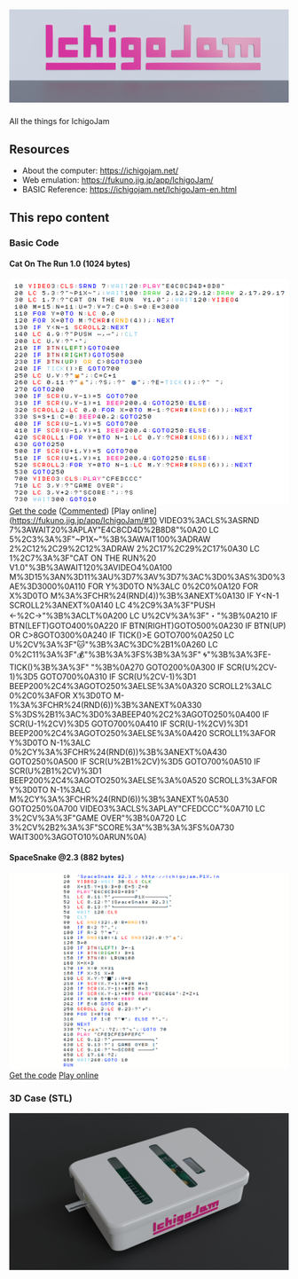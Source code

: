 # ![IchigoJam](ichigojam_header.jpg)

All the things for IchigoJam

## Resources

- About the computer: https://ichigojam.net/
- Web emulation: https://fukuno.jig.jp/app/IchigoJam/
- BASIC Reference: https://ichigojam.net/IchigoJam-en.html

## This repo content

### Basic Code

#### Cat On The Run 1.0 (1024 bytes)
![Cat On The Run Code](programs/cat-1.0.png)
[Get the code](programs/cat-1.0.bas) ([Commented](programs/cat-1.0-comments.bas))
[Play online](https://fukuno.jig.jp/app/IchigoJam/#10 VIDEO3%3ACLS%3ASRND 7%3AWAIT20%3APLAY"E4C8CD4D%2B8D8"%0A20 LC 5%2C3%3A%3F"~P1X~"%3B%3AWAIT100%3ADRAW 2%2C12%2C29%2C12%3ADRAW 2%2C17%2C29%2C17%0A30 LC 1%2C7%3A%3F"CAT ON THE RUN%20 V1.0"%3B%3AWAIT120%3AVIDEO4%0A100 M%3D15%3AN%3D11%3AU%3D7%3AV%3D7%3AC%3D0%3AS%3D0%3AE%3D3000%0A110 FOR Y%3D0TO N%3ALC 0%2C0%0A120 FOR X%3D0TO M%3A%3FCHR%24(RND(4))%3B%3ANEXT%0A130 IF Y<N-1 SCROLL2%3ANEXT%0A140 LC 4%2C9%3A%3F"PUSH ←%2C→"%3B%3ACLT%0A200 LC U%2CV%3A%3F"・"%3B%0A210 IF BTN(LEFT)GOTO400%0A220 IF BTN(RIGHT)GOTO500%0A230 IF BTN(UP) OR C>8GOTO300%0A240 IF TICK()>E GOTO700%0A250 LC U%2CV%3A%3F"🐱"%3B%3AC%3DC%2B1%0A260 LC 0%2C11%3A%3F"💰"%3B%3A%3FS%3B%3A%3F" 🌀"%3B%3A%3FE-TICK()%3B%3A%3F" "%3B%0A270 GOTO200%0A300 IF SCR(U%2CV-1)%3D5 GOTO700%0A310 IF SCR(U%2CV-1)%3D1 BEEP200%2C4%3AGOTO250%3AELSE%3A%0A320 SCROLL2%3ALC 0%2C0%3AFOR X%3D0TO M-1%3A%3FCHR%24(RND(6))%3B%3ANEXT%0A330 S%3DS%2B1%3AC%3D0%3ABEEP40%2C2%3AGOTO250%0A400 IF SCR(U-1%2CV)%3D5 GOTO700%0A410 IF SCR(U-1%2CV)%3D1 BEEP200%2C4%3AGOTO250%3AELSE%3A%0A420 SCROLL1%3AFOR Y%3D0TO N-1%3ALC 0%2CY%3A%3FCHR%24(RND(6))%3B%3ANEXT%0A430 GOTO250%0A500 IF SCR(U%2B1%2CV)%3D5 GOTO700%0A510 IF SCR(U%2B1%2CV)%3D1 BEEP200%2C4%3AGOTO250%3AELSE%3A%0A520 SCROLL3%3AFOR Y%3D0TO N-1%3ALC M%2CY%3A%3FCHR%24(RND(6))%3B%3ANEXT%0A530 GOTO250%0A700 VIDEO3%3ACLS%3APLAY"CFEDCCC"%0A710 LC 3%2CV%3A%3F"GAME OVER"%3B%0A720 LC 3%2CV%2B2%3A%3F"SCORE%3A"%3B%3A%3FS%0A730 WAIT300%3AGOTO10%0ARUN%0A)

#### SpaceSnake @2.3 (882 bytes)
![SpaceSnake Code](programs/space-snake-2.3.png)
[Get the code](programs/space-snake-2.3.bas)
[Play online](https://fukuno.jig.jp/app/IchigoJam/#10%20%20'SpaceSnake%20%402.3%20%2F%20http%3A%2F%2Fichigojam.P1X.in%0A20%20%20VIDEO2%3AWAIT%2030%3ACLS%3ACLK%0A40%20%20X%3D15%3AY%3D19%3AD%3D0%3AE%3D5%3AZ%3D0%0A50%20%20PLAY%22E4C8CD4D%2B8D8%22%0A51%20%20LC%208%2C11%3A%3F%22%E2%94%8F%E2%94%81%E2%94%81%E2%94%81%E2%94%81%E2%94%81%E2%94%81P1X%E2%94%81%E2%94%81%E2%94%81%E2%94%81%E2%94%81%E2%94%81%E2%94%93%22%0A52%20%20LC%208%2C12%3A%3F%22%E2%94%83SpaceSnake%20%402.3%E2%94%83%22%0A53%20%20LC%208%2C13%3A%3F%22%E2%94%97%E2%94%81%E2%94%81%E2%94%81%E2%94%81%E2%94%81%E2%94%81%E2%94%81%E2%94%81%E2%94%81%E2%94%81%E2%94%81%E2%94%81%E2%94%81%E2%94%81%E2%94%81%E2%94%9B%22%0A54%20%20WAIT%20120%3ACLS%0A70%20%20CLT%0A80%20%20LC%20RND(32)%2C0%3AR%3DRND(5)%0A90%20%20IF%20R%3C2%20%3F%22.%22%3B%0A100%20IF%20R%3E2%20%3F%22%F0%9F%91%BE%22%3B%0A110%20IF%20RND(10)%3C1%20LC%20RND(32)%2C0%3A%3F%22%F0%9F%92%B0%22%3B%0A120%20D%3D0%0A130%20IF%20BTN(LEFT)%20D%3D-1%0A140%20IF%20BTN(RIGHT)%20D%3D1%0A150%20IF%20BTN(0)%20LRUN100%0A160%20X%3DX%2BD%0A170%20IF%20X%3C0%20X%3D31%0A180%20IF%20X%3E31%20X%3D0%0A190%20LC%20X%2CY%3A%3F%22%E2%96%88%22%3B%3AH%3D0%0A210%20IF%20SCR(X%2CY-1)%3D%232E%20H%3D1%0A220%20IF%20SCR(X%2CY-1)%3D%23ED%20H%3D3%0A230%20IF%20SCR(X%2CY-1)%3D%23F5%20PLAY%22E8C4G4%22%3AZ%3DZ%2B1%0A240%20IF%20H%3E0%20E%3DE-H%3ABEEP%20400%0A242%20IF%20E%3C0%20GOTO%20410%0A250%20SCROLL%202%3ALC%200%2C23%3A%3F%22%E2%94%8F%22%3B%0A300%20FOR%20I%3D0TO4%0A310%20%20%20%20%20IF%20I%3CE%20%3F%22%E2%99%A5%22%3B%20ELSE%20%3F%22.%22%3B%0A320%20NEXT%0A330%20%3F%22%E2%94%93%E2%94%8F%F0%9F%92%B0x%22%3B%3A%3FZ%3B%3A%3F%22%E2%94%93%22%3B%3AGOTO%2070%0A410%20PLAY%20%22CFEDCFEDPFEF%3CC%3EC%22%0A420%20LC%209%2C12%3A%3F%22%E2%94%8F%E2%94%81%E2%94%81%E2%94%81%E2%94%81%E2%94%81%E2%94%81%E2%94%81%E2%94%81%E2%94%81%E2%94%81%E2%94%81%E2%94%93%22%0A430%20LC%209%2C13%3A%3F%22%E2%94%83%20GAME%20OVER%20%E2%94%83%22%0A440%20LC%209%2C14%3A%3F%22%E2%94%97%E2%94%81SCORE%20%E2%94%81%E2%94%81%E2%94%81%E2%94%81%E2%94%9B%22%0A450%20LC%2017%2C14%3A%3FZ%3B%0A460%20WAIT240%3AGOTO%2010%0A%3RUN%0A)

### 3D Case (STL)
![3D Case Render](3d_printed_case/ichigojam_case2.jpg)


